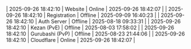 | 2025-09-26 18:42:10 | Website | Online | 2025-09-26 18:42:07 |
| 2025-09-26 18:42:10 | Registration | Offline | 2025-09-09 16:40:23 |
| 2025-09-26 18:42:10 | Auth Server | Offline | 2025-08-18 09:33:31 |
| 2025-09-26 18:42:10 | Kezan (PvE) | Offline | 2025-08-03 17:58:02 |
| 2025-09-26 18:42:10 | Gurubashi (PvP) | Offline | 2025-08-23 21:44:06 |
| 2025-09-26 18:42:10 | Cloudflare | Online | 2025-09-26 18:42:07 |

